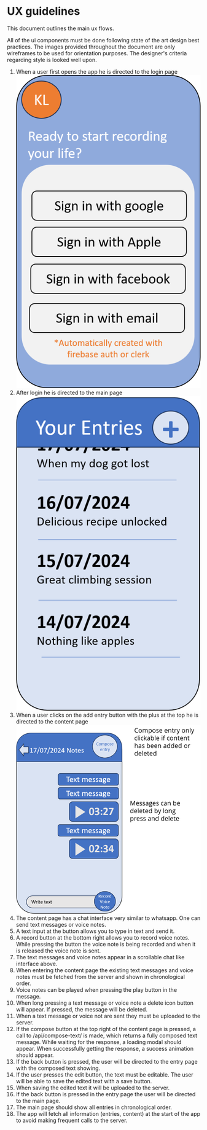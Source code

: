 # UX guidelines
This document outlines the main ux flows. 

All of the ui components must be done following state of the art design best practices. The images provided throughout the document are only wireframes to be used for orientation purposes. The designer's criteria regarding style is looked well upon. 

1. When a user first opens the app he is directed to the login page ![login wireframe](screens/login.png)
2. After login he is directed to the main page ![alt text](screens/main.png)
3. When a user clicks on the add entry button with the plus at the top he is directed to the content page ![alt text](screens/content.png)
4. The content page has a chat interface very similar to whatsapp. One can send text messages or voice notes. 
5. A text input at the button allows you to type in text and send it.
6. A record button at the bottom right allows you to record voice notes. While pressing the button the voice note is being recorded and when it is released the voice note is sent. 
7. The text messages and voice notes appear in a scrollable chat like interface above.
8. When entering the content page the existing text messages and voice notes must be fetched from the server and shown in chronological order. 
9. Voice notes can be played when pressing the play button in the message.
10. When long pressing a text message or voice note a delete icon button will appear. If pressed, the message will be deleted. 
11. When a text message or voice not are sent they must be uploaded to the server.
12. If the compose button at the top right of the content page is pressed, a call to /api/compose-text/ is made, which returns a fully composed text message. While waiting for the response, a loading modal should appear. When successfully getting the response, a success animation should appear. 
13. If the back button is pressed, the user will be directed to the entry page with the composed text showing.
14. If the user presses the edit button, the text must be editable. The user will be able to save the edited text with a save button.
15. When saving the edited text it will be uploaded to the server.
16. If the back button is pressed in the entry page the user will be directed to the main page. 
17. The main page should show all entries in chronological order.
18. The app will fetch all information (entries, content) at the start of the app to avoid making frequent calls to the server.


